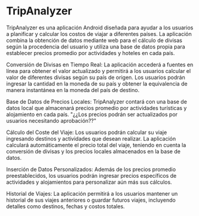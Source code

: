 # TripAnalyzer

TripAnalyzer es una aplicación Android diseñada para ayudar a los usuarios a planificar y calcular los costos de viajar a diferentes países. La aplicación combina la obtención de datos mediante web para el cálculo 
de divisas según la procedencia del usuario y utiliza una base de datos propia para establecer precios promedio por actividades y hoteles en cada país. 

Conversión de Divisas en Tiempo Real:
La aplicación accederá a fuentes en línea para obtener el valor actualizado y permitirá a los usuarios calcular el valor de diferentes divisas según su país de origen.
Los usuarios podrán ingresar la cantidad en la moneda de su país y obtener la equivalencia de manera instantánea en la moneda del país de destino.

Base de Datos de Precios Locales:
TripAnalyzer contará con una base de datos local que almacenará precios promedio por actividades turísticas y alojamiento en cada país.
"¿¿Los precios podrán ser actualizados por usuarios necesitando aprobación??"

Cálculo del Coste del Viaje:
Los usuarios podrán calcular su viaje ingresando destinos y actividades que desean realizar.
La aplicación calculará automáticamente el precio total del viaje, teniendo en cuenta la conversión de divisas y los precios locales almacenados en la base de datos.

Inserción de Datos Personalizados:
Además de los precios promedio preestablecidos, los usuarios podrán ingresar precios específicos de actividades y alojamientos para personalizar aún más sus cálculos.

Historial de Viajes:
La aplicación permitirá a los usuarios mantener un historial de sus viajes anteriores o guardar futuros viajes, incluyendo detalles como destinos, fechas y costos totales.
